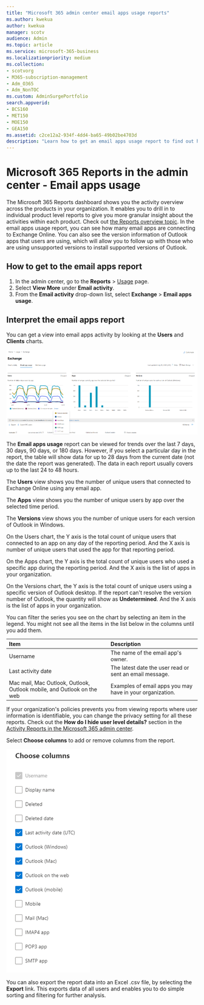 ```yaml
---
title: "Microsoft 365 admin center email apps usage reports"
ms.author: kwekua
author: kwekua
manager: scotv
audience: Admin
ms.topic: article
ms.service: microsoft-365-business
ms.localizationpriority: medium
ms.collection: 
- scotvorg
- M365-subscription-management 
- Adm_O365
- Adm_NonTOC
ms.custom: AdminSurgePortfolio
search.appverid:
- BCS160
- MET150
- MOE150
- GEA150
ms.assetid: c2ce12a2-934f-4dd4-ba65-49b02be4703d
description: "Learn how to get an email apps usage report to find out how many email apps are connecting to Exchange Online and which version of Outlook users are using."
---
```


# Microsoft 365 Reports in the admin center - Email apps usage

The Microsoft 365 Reports dashboard shows you the activity overview across the products in your organization. It enables you to drill in to individual product level reports to give you more granular insight about the activities within each product. Check out [the Reports overview topic](activity-reports.md). In the email apps usage report, you can see how many email apps are connecting to Exchange Online. You can also see the version information of Outlook apps that users are using, which will allow you to follow up with those who are using unsupported versions to install supported versions of Outlook.
  
## How to get to the email apps report

1. In the admin center, go to the **Reports** \> <a href="https://go.microsoft.com/fwlink/p/?linkid=2074756" target="_blank">Usage</a> page.
2. Select **View More** under **Email activity**. 
3. From the **Email activity** drop-down list, select **Exchange** \> **Email apps usage**.
  
## Interpret the email apps report

You can get a view into email apps activity by looking at the **Users** and **Clients** charts. 
  
![Email clients used.](../../media/d78af7db-2b41-4d37-8b6e-bc7e47edd1dd.png)

The **Email apps usage** report can be viewed for trends over the last 7 days, 30 days, 90 days, or 180 days. However, if you select a particular day in the report, the table will show data for up to 28 days from the current date (not the date the report was generated). The data in each report usually covers up to the last 24 to 48 hours.

The **Users** view shows you the number of unique users that connected to Exchange Online using any email app. 

The **Apps** view shows you the number of unique users by app over the selected time period. 

The **Versions** view shows you the number of unique users for each version of Outlook in Windows. 

On the Users chart, the Y axis is the total count of unique users that connected to an app on any day of the reporting period. And the X axis is number of unique users that used the app for that reporting period. 

On the Apps chart, the Y axis is the total count of unique users who used a specific app during the reporting period. And the X axis is the list of apps in your organization. 

On the Versions chart, the Y axis is the total count of unique users using a specific version of Outlook desktop. If the report can't resolve the version number of Outlook, the quantity will show as **Undetermined**. And the X axis is the list of apps in your organization.

You can filter the series you see on the chart by selecting an item in the legend. You might not see all the items in the list below in the columns until you add them.
 
|Item|Description|
|:-----|:-----|
|Username | The name of the email app's owner. |
|Last activity date | The latest date the user read or sent an email message. |
|Mac mail, Mac Outlook, Outlook, Outlook mobile, and Outlook on the web | Examples of email apps you may have in your organization. |
   
If your organization's policies prevents you from viewing reports where user information is identifiable, you can change the privacy setting for all these reports. Check out the **How do I hide user level details?** section in the [Activity Reports in the Microsoft 365 admin center](activity-reports.md). 

Select **Choose columns** to add or remove columns from the report.  

![Email apps usage report - choose columns.](../../media/041bd6ff-27e8-409d-9608-282edcfa2316.png)

You can also export the report data into an Excel .csv file, by selecting the **Export** link. This exports data of all users and enables you to do simple sorting and filtering for further analysis. 